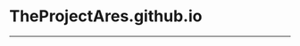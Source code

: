 # TheProjectAres.github.io
__________________________________________________________________________
